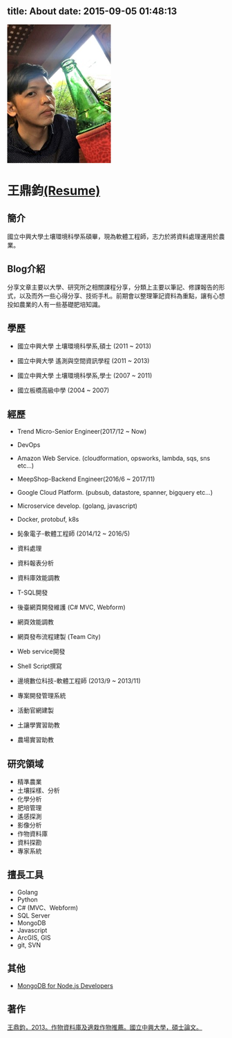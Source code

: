 title: About
date: 2015-09-05 01:48:13
---
![Ben](../about/author.jpg) <h1>王鼎鈞[(Resume)](../about/Resume_Ben.pdf)</h1>

## 簡介
國立中興大學土壤環境科學系碩畢，現為軟體工程師，志力於將資料處理運用於農業。

## Blog介紹
分享文章主要以大學、研究所之相關課程分享，分類上主要以筆記、修課報告的形式，以及而外一些心得分享、技術手札。前期會以整理筆記資料為重點，讓有心想投如農業的人有一些基礎肥培知識。

## 學歷
- 國立中興大學
 	土壤環境科學系,碩士 (2011 ~ 2013)
    
- 國立中興大學
	遙測與空間資訊學程 (2011 ~ 2013)
    
- 國立中興大學
	土壤環境科學系,學士 (2007 ~ 2011)
    
- 國立板橋高級中學 (2004 ~ 2007)

## 經歷
- Trend Micro-Senior Engineer(2017/12 ~ Now)
 - DevOps
 - Amazon Web Service. (cloudformation, opsworks, lambda, sqs, sns etc...)
 
- MeepShop-Backend Engineer(2016/6 ~ 2017/11)
 - Google Cloud Platform. (pubsub, datastore, spanner, bigquery etc...)
 - Microservice develop. (golang, javascript)
 - Docker, protobuf, k8s
 
- 鈊象電子-軟體工程師 (2014/12 ~ 2016/5)
 - 資料處理
 - 資料報表分析
 - 資料庫效能調教
 - T-SQL開發
 - 後臺網頁開發維護 (C# MVC, Webform)
 - 網頁效能調教
 - 網頁發布流程建製 (Team City)
 - Web service開發
 - Shell Script撰寫

- 邊境數位科技-軟體工程師 (2013/9 ~ 2013/11)
 - 專案開發管理系統
 - 活動官網建製

- 土讓學實習助教

- 農場實習助教

## 研究領域
- 精準農業
- 土壤採樣、分析
- 化學分析
- 肥培管理
- 遙感探測
- 影像分析
- 作物資料庫
- 資料探勘
- 專家系統

## 擅長工具
- Golang
- Python
- C# (MVC、Webform)
- SQL Server
- MongoDB
- Javascript
- ArcGIS, GIS
- git, SVN

## 其他
- [MongoDB for Node.js Developers](http://university.mongodb.com/course_completion/94e9d55904de43dcb50e67f5f15498ec)

## 著作
[王鼎鈞，2013。作物資料庫及適栽作物推薦。國立中興大學，碩士論文。](http://handle.ncl.edu.tw/11296/ndltd/89200948568652684479)